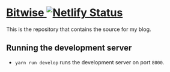 # [Bitwise ](https://bitwise.engineer)[![Netlify Status](https://api.netlify.com/api/v1/badges/80ceefdd-bb97-4bf4-8414-ce25fff63aa7/deploy-status)](https://app.netlify.com/sites/bitwise/deploys)

This is the repository that contains the source for my blog.

## Running the development server

- `yarn run develop` runs the development server on port `8000`.
